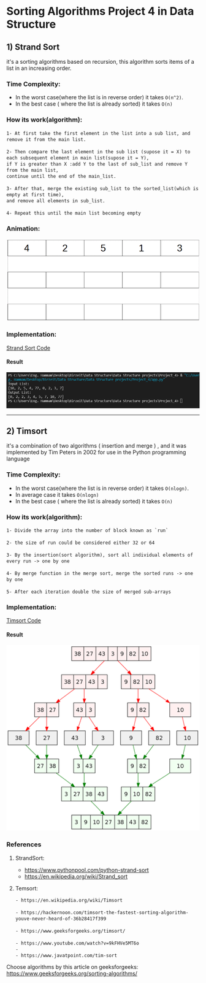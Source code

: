 # Sorting Algorithms Project 4 in Data Structure

## 1) Strand Sort

it's a sorting algorithms based on recursion, this algorithm sorts items of a list in an increasing order.

### Time Complexity:
- In the worst case(where the list is in reverse order) it takes `O(n^2)`.
- In the best case ( where the list is already sorted) it takes `O(n)`

### How its work(algorithm): 

	1- At first take the first element in the list into a sub list, and remove it from the main list.
  
	2- Then compare the last element in the sub list (supose it = X) to each subsequent element in main list(supose it = Y), 
	if Y is greater than X :add Y to the last of sub_list and remove Y from the main list,
	continue until the end of the main_list.
  
	3- After that, merge the existing sub_list to the sorted_list(which is empty at first time),
	and remove all elements in sub_list.
  
	4- Repeat this until the main list becoming empty

### Animation:

![strand_sort_gif](/Media/StrandSort.gif)

### Implementation:


  [Strand Sort Code](/Code/app.py)
  #### Result
  ![strand_sort_test](/Media/Strand_sort_test.PNG)


-----

## 2) Timsort

it's a combination of two algorithms ( insertion and merge ) , and it was implemented by Tim Peters in 2002 for use in the Python programming language


### Time Complexity:
- In the worst case(where the list is in reverse order) it takes `O(nlogn)`.
- In average case it takes `O(nlogn)`
- In the best case ( where the list is already sorted) it takes `O(n)`

### How its work(algorithm): 

	1- Divide the array into the number of block known as `run`
  
	2- the size of run could be considered either 32 or 64
  
	3- By the insertion(sort algorithm), sort all individual elements of every run -> one by one
  
	4- By merge function in the merge sort, merge the sorted runs -> one by one
	
	5- After each iteration double the size of merged sub-arrays


### Implementation:


  [Timsort Code](/Code/Timsort.pyy)
  #### Result
  ![Temsort_image](/Media/timsort.png)



### References

 1) StrandSort:
	- https://www.pythonpool.com/python-strand-sort
	- https://en.wikipedia.org/wiki/Strand_sort
 2) Temsort:
 
     	- https://en.wikipedia.org/wiki/Timsort
     	
     	- https://hackernoon.com/timsort-the-fastest-sorting-algorithm-youve-never-heard-of-36b28417f399
     	
     	- https://www.geeksforgeeks.org/timsort/	
     	
     	- https://www.youtube.com/watch?v=9kFHVe5MT6o
     	- 
     	- https://www.javatpoint.com/tim-sort
 

   
   
   Choose algorithms by this article on geeksforgeeks:
	https://www.geeksforgeeks.org/sorting-algorithms/


